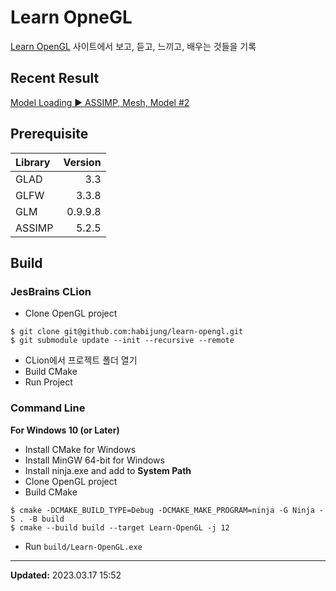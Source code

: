 # Learn OpneGL

[Learn OpenGL](https://learnopengl.com/) 사이트에서 보고, 듣고, 느끼고, 배우는 것들을 기록


## Recent Result

[Model Loading ▶️ ASSIMP, Mesh, Model #2](https://github.com/habijung/learn-opengl/pull/2)


## Prerequisite

| Library | Version |
|:--------|--------:|
| GLAD    |     3.3 |
| GLFW    |   3.3.8 |
| GLM     | 0.9.9.8 |
| ASSIMP  |   5.2.5 | 


## Build

### JesBrains CLion

- Clone OpenGL project
```commandline
$ git clone git@github.com:habijung/learn-opengl.git
$ git submodule update --init --recursive --remote
```
- CLion에서 프로젝트 폴더 열기
- Build CMake
- Run Project

### Command Line

**For Windows 10 (or Later)**

- Install CMake for Windows
- Install MinGW 64-bit for Windows
- Install ninja.exe and add to **System Path**
- Clone OpenGL project
- Build CMake
```commandline
$ cmake -DCMAKE_BUILD_TYPE=Debug -DCMAKE_MAKE_PROGRAM=ninja -G Ninja -S . -B build
$ cmake --build build --target Learn-OpenGL -j 12
```
- Run `build/Learn-OpenGL.exe`

---

**Updated:** 2023.03.17 15:52

